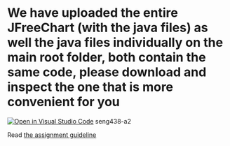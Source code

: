 # We have uploaded the entire JFreeChart (with the java files) as well the java files individually on the main root folder, both contain the same code, please download and inspect the one that is more convenient for you


[![Open in Visual Studio Code](https://classroom.github.com/assets/open-in-vscode-c66648af7eb3fe8bc4f294546bfd86ef473780cde1dea487d3c4ff354943c9ae.svg)](https://classroom.github.com/online_ide?assignment_repo_id=9997056&assignment_repo_type=AssignmentRepo)
seng438-a2

Read [the assignment guideline](seng438-a2.md) 
